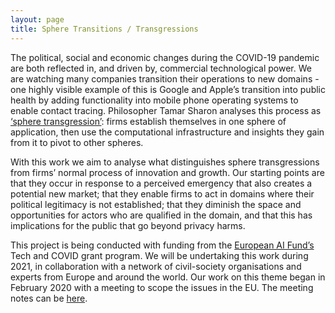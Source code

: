 ```yaml
---
layout: page
title: Sphere Transitions / Transgressions
---
```

The political, social and economic changes during the COVID-19 pandemic are both reflected in, and driven by, commercial technological power. We are watching many companies transition their operations to new domains - one highly visible example of this is Google and Apple’s transition into public health by adding functionality into mobile phone operating systems to enable contact tracing. Philosopher Tamar Sharon analyses this process as [‘sphere transgression’](https://doi.org/10.1007/s10676-020-09547-x): firms establish themselves in one sphere of application, then use the computational infrastructure and insights they gain from it to pivot to other spheres. 

With this work we aim to analyse what distinguishes sphere transgressions from firms’ normal process of innovation and growth. Our starting points are that they occur in response to a perceived emergency that also creates a potential new market; that they enable firms to act in domains where their political legitimacy is not established; that they diminish the space and opportunities for actors who are qualified in the domain, and that this has implications for the public that go beyond privacy harms.

This project is being conducted with funding from the [European AI Fund’s](https://europeanaifund.org/tech-and-covid-19-grant/) Tech and COVID grant program. We will be undertaking this work during 2021, in collaboration with a network of civil-society organisations and experts from Europe and around the world. Our work on this theme began in February 2020 with a meeting to scope the issues in the EU. The meeting notes can be [here](https://globaldatajustice.org/2021-03-18-sphere-transgressions-meeting/).
